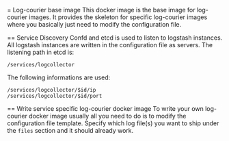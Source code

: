 = Log-courier base image
This docker image is the base image for log-courier images. It provides the skeleton for specific log-courier images where you basically just need to modify the configuration file.

== Service Discovery
Confd and etcd is used to listen to logstash instances. All logstash instances are written in the configuration file as servers.
The listening path in etcd is:
```
/services/logcollector
```

The following informations are used:
```
/services/logcollector/$id/ip
/services/logcollector/$id/port
```

== Write service specific log-courier docker image
To write your own log-courier docker image usually all you need to do is to modify the configuration file template.
Specify which log file(s) you want to ship under the `files` section and it should already work.
